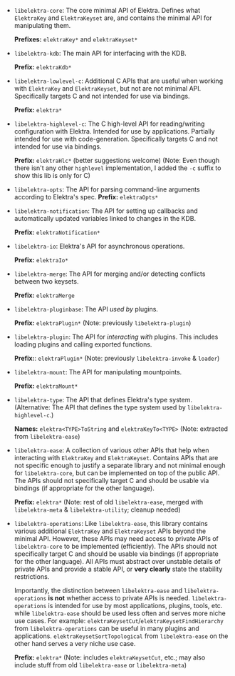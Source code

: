 - `libelektra-core`:
  The core minimal API of Elektra.
  Defines what `ElektraKey` and `ElektraKeyset` are, and contains the minimal API for manipulating them.

  **Prefixes:** `elektraKey*` and `elektraKeyset*`

- `libelektra-kdb`:
  The main API for interfacing with the KDB.

  **Prefix:** `elektraKdb*`

- `libelektra-lowlevel-c`:
  Additional C APIs that are useful when working with `ElektraKey` and `ElektraKeyset`, but not are not minimal API.
  Specifically targets C and not intended for use via bindings.

  **Prefix:** `elektra*`

- `libelektra-highlevel-c`:
  The C high-level API for reading/writing configuration with Elektra.
  Intended for use by applications.
  Partially intended for use with code-generation.
  Specifically targets C and not intended for use via bindings.

  **Prefix:** `elektraHlc*` (better suggestions welcome)
  (Note: Even though there isn't any other `highlevel` implementation, I added the `-c` suffix to show this lib is only for C)

- `libelektra-opts`:
  The API for parsing command-line arguments according to Elektra's spec.
  **Prefix:** `elektraOpts*`
- `libelektra-notification`:
  The API for setting up callbacks and automatically updated variables linked to changes in the KDB.

  **Prefix:** `elektraNotification*`

- `libelektra-io`:
  Elektra's API for asynchronous operations.

  **Prefix:** `elektraIo*`

- `libelektra-merge`:
  The API for merging and/or detecting conflicts between two keysets.

  **Prefix:** `elektraMerge`

- `libelektra-pluginbase`:
  The API _used by_ plugins.

  **Prefix:** `elektraPlugin*`
  (Note: previously `libelektra-plugin`)

- `libelektra-plugin`:
  The API for _interacting with_ plugins.
  This includes loading plugins and calling exported functions.

  **Prefix:**: `elektraPlugin*`
  (Note: previously `libelektra-invoke` & `loader`)

- `libelektra-mount`:
  The API for manipulating mountpoints.

  **Prefix:** `elektraMount*`

- `libelektra-type`:
  The API that defines Elektra's type system. (Alternative: The API that defines the type system used by `libelektra-highlevel-c`.)

  **Names:** `elektra<TYPE>ToString` and `elektraKeyTo<TYPE>`
  (Note: extracted from `libelektra-ease`)

- `libelektra-ease`:
  A collection of various other APIs that help when interacting with `ElektraKey` and `ElektraKeyset`.
  Contains APIs that are not specific enough to justify a separate library and not minimal enough for `libelektra-core`, but can be implemented on top of the public API.
  The APIs should not specifically target C and should be usable via bindings (if appropriate for the other language).

  **Prefix:** `elektra*`
  (Note: rest of old `libelektra-ease`, merged with `libelektra-meta` & `libelektra-utility`; cleanup needed)

- `libelektra-operations`:
  Like `libelektra-ease`, this library contains various additional `ElektraKey` and `ElektraKeyset` APIs beyond the minimal API.
  However, these APIs may need access to private APIs of `libelektra-core` to be implemented (efficiently).
  The APIs should not specifically target C and should be usable via bindings (if appropriate for the other language).
  All APIs must abstract over unstable details of private APIs and provide a stable API, or **very clearly** state the stability restrictions.

  Importantly, the distinction between `libelektra-ease` and `libelektra-operations` **is not** whether access to private APIs is needed.
  `libelektra-operations` is intended for use by most applications, plugins, tools, etc. while `libelektra-ease` should be used less often and serves more niche use cases.
  For example: `elektraKeysetCut`/`elektraKeysetFindHierarchy` from `libelektra-operations` can be useful in many plugins and applications.
  `elektraKeysetSortTopological` from `libelektra-ease` on the other hand serves a very niche use case.

  **Prefix:** `elektra*`
  (Note: includes `elektraKeysetCut`, etc.; may also include stuff from old `libelektra-ease` or `libelektra-meta`)
